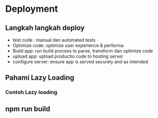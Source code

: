 # Deployment

## Langkah langkah deploy

- test code : manual dan automated tests
- Optimize code: optimize user experience & performa
- Build app: run build process to parse, transform dan optimize code
- upload app: upload productio code to hosting server
- configure server: ensure app is served securely and as intended

## Pahami Lazy Loading

### Contoh Lazy loading

## npm run build
